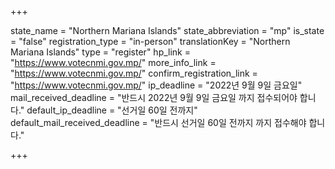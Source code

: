 +++

state_name = "Northern Mariana Islands"
state_abbreviation = "mp"
is_state = "false"
registration_type = "in-person"
translationKey = "Northern Mariana Islands"
type = "register"
hp_link = "https://www.votecnmi.gov.mp/"
more_info_link = "https://www.votecnmi.gov.mp/"
confirm_registration_link = "https://www.votecnmi.gov.mp/"
ip_deadline = "2022년 9월 9일 금요일"
mail_received_deadline = "반드시 2022년 9월 9일 금요일 까지 접수되어야 합니다."
default_ip_deadline = "선거일 60일 전까지"
default_mail_received_deadline = "반드시 선거일 60일 전까지 까지 접수해야 합니다."

+++